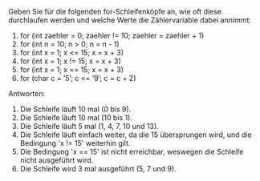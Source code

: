 Geben Sie für die folgenden for-Schleifenköpfe an, wie oft diese durchlaufen
werden und welche Werte die Zählervariable dabei annimmt:

1. for (int zaehler = 0; zaehler != 10; zaehler = zaehler + 1)
2. for (int n = 10; n > 0; n = n - 1)
3. for (int x = 1; x <= 15; x = x + 3)
4. for (int x = 1; x != 15; x = x + 3)
5. for (int x = 1; x == 15; x = x + 3)
6. for (char c = ’5’; c <= ’9’; c = c + 2)

Antworten:
1. Die Schleife läuft 10 mal (0 bis 9).
2. Die Schleife läuft 10 mal (10 bis 1).
3. Die Schleife läuft 5 mal (1, 4, 7, 10 und 13).
4. Die Schleife läuft einfach weiter, da die 15 übersprungen wird, und die Bedingung 'x != 15' weiterhin gilt.
5. Die Bedingung 'x == 15' ist nicht erreichbar, weswegen die Schleife nicht ausgeführt wird.
6. Die Schleife wird 3 mal ausgeführt (5, 7 und 9).